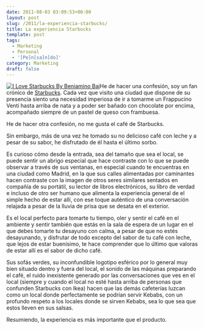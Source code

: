 ```yaml
---
date: 2011-08-03 03:09:53+00:00
layout: post
slug: /2011/la-experiencia-starbucks/
title: La experiencia Starbucks
template: post
tags:
  - Marketing
  - Personal
  - '[Pe]n[sa]n[do]'
category: Marketing
draft: false
---
```


[![I Love Starbucks By Beniamino Baj](http://farm4.static.flickr.com/3221/3106600695_f9b75a03cb_m.jpg)](http://www.flickr.com/photos/benji87/3106600695/)He de hacer una confesión, soy un fan crónico de [Starbucks](http://www.starbucks.es/). Cada vez que visito una ciudad que dispone de su presencia siento una necesidad imperiosa de ir a tomarme un Frappucino Venti hasta arriba de nata y a poder ser bañado con chocolate por encima, acompañado siempre de un pastel de queso con frambuesa.

He de hacer otra confesión, no me gusta el café de Starbucks.

Sin embargo, más de una vez he tomado su no delicioso café con leche y a pesar de su sabor, he disfrutado de él hasta el último sorbo.

Es curioso cómo desde la entrada, sea del tamaño que sea el local, se puede sentir un abrigo especial que hace contraste con lo que se puede observar a través de sus ventanas, en especial cuando te encuentras en una ciudad como Madrid, en la que sus calles alimentadas por caminantes hacen contraste con la imagen de otros seres similares sentados en compañía de su portátil, su lector de libros electrónicos, su libro de verdad e incluso de otro ser humano que alimenta la experiencia general de el simple hecho de estar allí, con ese toque auténtico de una conversación relajada a pesar de la lluvia de prisa que se desata en el exterior.

Es el local perfecto para tomarte tu tiempo, oler y sentir el café en el ambiente y sentir también que estás en la sala de espera de un lugar en el que debes tomarte tu desayuno con calma, a pesar de que no estés desayunando, y disfrutar de todo excepto del sabor de tu café con leche, que lejos de estar buenísimo, te hace comprender que lo último que valoras de estar allí es el sabor de dicho café.

Sus sofás verdes, su inconfundible logotipo esférico por lo general muy bien situado dentro y fuera del local, el sonido de las máquinas preparando el café, el ruido inexistente generado por las conversaciones que ves en el local (siempre y cuando el local no esté hasta arriba de personas que confunden Starbucks con Ikea) hacen que las demás cafeterías luzcan como un local donde perfectamente se podrían servir Kebabs, con un profundo respeto a los locales donde se sirven Kebabs, sea lo que sea que estos lleven en sus salsas.

Resumiendo, la experiencia es más importante que el producto.
